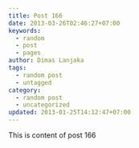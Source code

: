 ```yaml
---
title: Post 166
date: 2013-03-26T02:46:27+07:00
keywords:
  - random
  - post
  - pages
author: Dimas Lanjaka
tags:
  - random post
  - untagged
category:
  - random post
  - uncategorized
updated: 2013-01-25T14:12:47+07:00
---
```

This is content of post 166